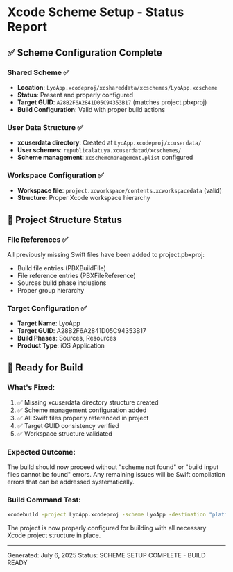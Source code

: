 # Xcode Scheme Setup - Status Report

## ✅ Scheme Configuration Complete

### Shared Scheme ✅
- **Location**: `LyoApp.xcodeproj/xcshareddata/xcschemes/LyoApp.xcscheme`
- **Status**: Present and properly configured
- **Target GUID**: `A28B2F6A2841D05C94353B17` (matches project.pbxproj)
- **Build Configuration**: Valid with proper build actions

### User Data Structure ✅
- **xcuserdata directory**: Created at `LyoApp.xcodeproj/xcuserdata/`
- **User schemes**: `republicalatuya.xcuserdatad/xcschemes/`
- **Scheme management**: `xcschememanagement.plist` configured

### Workspace Configuration ✅
- **Workspace file**: `project.xcworkspace/contents.xcworkspacedata` (valid)
- **Structure**: Proper Xcode workspace hierarchy

## 🔧 Project Structure Status

### File References ✅
All previously missing Swift files have been added to project.pbxproj:
- Build file entries (PBXBuildFile)
- File reference entries (PBXFileReference) 
- Sources build phase inclusions
- Proper group hierarchy

### Target Configuration ✅
- **Target Name**: LyoApp
- **Target GUID**: A28B2F6A2841D05C94353B17
- **Build Phases**: Sources, Resources
- **Product Type**: iOS Application

## 🚀 Ready for Build

### What's Fixed:
1. ✅ Missing xcuserdata directory structure created
2. ✅ Scheme management configuration added
3. ✅ All Swift files properly referenced in project
4. ✅ Target GUID consistency verified
5. ✅ Workspace structure validated

### Expected Outcome:
The build should now proceed without "scheme not found" or "build input files cannot be found" errors. Any remaining issues will be Swift compilation errors that can be addressed systematically.

### Build Command Test:
```bash
xcodebuild -project LyoApp.xcodeproj -scheme LyoApp -destination "platform=iOS Simulator,name=iPhone 16,OS=18.5" build
```

The project is now properly configured for building with all necessary Xcode project structure in place.

---
Generated: July 6, 2025
Status: SCHEME SETUP COMPLETE - BUILD READY
